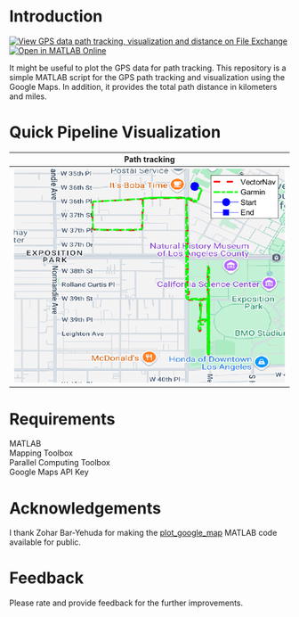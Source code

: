 # Introduction
[![View GPS data path tracking, visualization and distance on File Exchange](https://www.mathworks.com/matlabcentral/images/matlab-file-exchange.svg)](https://www.mathworks.com/matlabcentral/fileexchange/179834-gps-data-path-tracking-visualization-and-distance) [![Open in MATLAB Online](https://www.mathworks.com/images/responsive/global/open-in-matlab-online.svg)](https://matlab.mathworks.com/open/github/v1?repo=preethamam/GPS-Data-Path-Tracking-Visualization)

It might be useful to plot the GPS data for path tracking. This repository is a simple MATLAB script for the GPS path tracking and visualization using the Google Maps. In addition, it provides the total path distance in kilometers and miles.

# Quick Pipeline Visualization
| Path tracking |
| ------------- |
| ![](assets/path_plot.png) |

# Requirements
MATLAB <br />
Mapping Toolbox <br />
Parallel Computing Toolbox <br />
Google Maps API Key

# Acknowledgements
I thank Zohar Bar-Yehuda for making the [plot_google​_map](https://www.mathworks.com/matlabcentral/fileexchange/27627-zoharby-plot_google_map) MATLAB code available for public.

# Feedback
Please rate and provide feedback for the further improvements.
